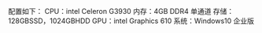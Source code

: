 配置如下：
CPU：intel Celeron G3930
内存：4GB DDR4 单通道
存储：128GBSSD，1024GBHDD
GPU：intel Graphics 610
系统：Windows10 企业版